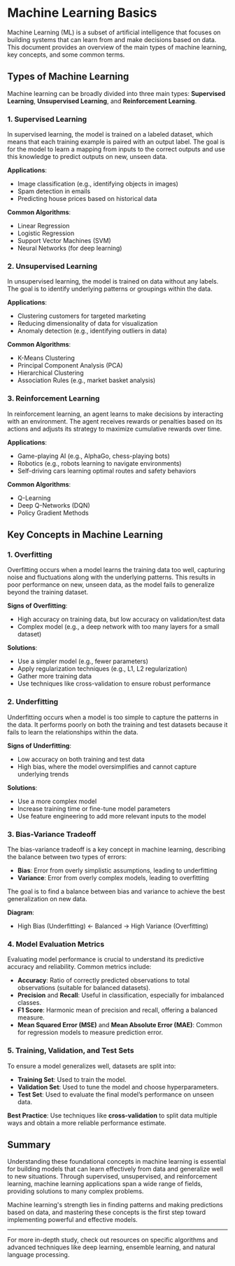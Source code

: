 # Machine Learning Basics

Machine Learning (ML) is a subset of artificial intelligence that focuses on building systems that can learn from and make decisions based on data. This document provides an overview of the main types of machine learning, key concepts, and some common terms.

## Types of Machine Learning

Machine learning can be broadly divided into three main types: **Supervised Learning**, **Unsupervised Learning**, and **Reinforcement Learning**.

### 1. Supervised Learning

In supervised learning, the model is trained on a labeled dataset, which means that each training example is paired with an output label. The goal is for the model to learn a mapping from inputs to the correct outputs and use this knowledge to predict outputs on new, unseen data.

**Applications**:

- Image classification (e.g., identifying objects in images)
- Spam detection in emails
- Predicting house prices based on historical data

**Common Algorithms**:

- Linear Regression
- Logistic Regression
- Support Vector Machines (SVM)
- Neural Networks (for deep learning)

### 2. Unsupervised Learning

In unsupervised learning, the model is trained on data without any labels. The goal is to identify underlying patterns or groupings within the data.

**Applications**:

- Clustering customers for targeted marketing
- Reducing dimensionality of data for visualization
- Anomaly detection (e.g., identifying outliers in data)

**Common Algorithms**:

- K-Means Clustering
- Principal Component Analysis (PCA)
- Hierarchical Clustering
- Association Rules (e.g., market basket analysis)

### 3. Reinforcement Learning

In reinforcement learning, an agent learns to make decisions by interacting with an environment. The agent receives rewards or penalties based on its actions and adjusts its strategy to maximize cumulative rewards over time.

**Applications**:

- Game-playing AI (e.g., AlphaGo, chess-playing bots)
- Robotics (e.g., robots learning to navigate environments)
- Self-driving cars learning optimal routes and safety behaviors

**Common Algorithms**:

- Q-Learning
- Deep Q-Networks (DQN)
- Policy Gradient Methods

## Key Concepts in Machine Learning

### 1. Overfitting

Overfitting occurs when a model learns the training data too well, capturing noise and fluctuations along with the underlying patterns. This results in poor performance on new, unseen data, as the model fails to generalize beyond the training dataset.

**Signs of Overfitting**:

- High accuracy on training data, but low accuracy on validation/test data
- Complex model (e.g., a deep network with too many layers for a small dataset)

**Solutions**:

- Use a simpler model (e.g., fewer parameters)
- Apply regularization techniques (e.g., L1, L2 regularization)
- Gather more training data
- Use techniques like cross-validation to ensure robust performance

### 2. Underfitting

Underfitting occurs when a model is too simple to capture the patterns in the data. It performs poorly on both the training and test datasets because it fails to learn the relationships within the data.

**Signs of Underfitting**:

- Low accuracy on both training and test data
- High bias, where the model oversimplifies and cannot capture underlying trends

**Solutions**:

- Use a more complex model
- Increase training time or fine-tune model parameters
- Use feature engineering to add more relevant inputs to the model

### 3. Bias-Variance Tradeoff

The bias-variance tradeoff is a key concept in machine learning, describing the balance between two types of errors:

- **Bias**: Error from overly simplistic assumptions, leading to underfitting
- **Variance**: Error from overly complex models, leading to overfitting

The goal is to find a balance between bias and variance to achieve the best generalization on new data.

**Diagram**:

- High Bias (Underfitting) ← Balanced → High Variance (Overfitting)

### 4. Model Evaluation Metrics

Evaluating model performance is crucial to understand its predictive accuracy and reliability. Common metrics include:

- **Accuracy**: Ratio of correctly predicted observations to total observations (suitable for balanced datasets).
- **Precision** and **Recall**: Useful in classification, especially for imbalanced classes.
- **F1 Score**: Harmonic mean of precision and recall, offering a balanced measure.
- **Mean Squared Error (MSE)** and **Mean Absolute Error (MAE)**: Common for regression models to measure prediction error.

### 5. Training, Validation, and Test Sets

To ensure a model generalizes well, datasets are split into:

- **Training Set**: Used to train the model.
- **Validation Set**: Used to tune the model and choose hyperparameters.
- **Test Set**: Used to evaluate the final model’s performance on unseen data.

**Best Practice**: Use techniques like **cross-validation** to split data multiple ways and obtain a more reliable performance estimate.

## Summary

Understanding these foundational concepts in machine learning is essential for building models that can learn effectively from data and generalize well to new situations. Through supervised, unsupervised, and reinforcement learning, machine learning applications span a wide range of fields, providing solutions to many complex problems.

Machine learning's strength lies in finding patterns and making predictions based on data, and mastering these concepts is the first step toward implementing powerful and effective models.

---

For more in-depth study, check out resources on specific algorithms and advanced techniques like deep learning, ensemble learning, and natural language processing.

```

```
